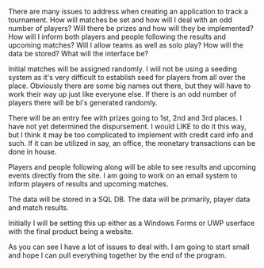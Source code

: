 There are many issues to address when creating an application to track a tournament. How will matches be set and how will I deal with an odd number of players? Will there be prizes and how will they be implemented? How will I inform both players and people following the results and upcoming matches? Will I allow teams as well as solo play? How will the data be stored?  What will the interface be?

Initial matches will be assigned randomly.  I will not be using a seeding system as it's very difficult to establish seed for players from all over the place.  Obviously there are some big names out there, but they will have to work their way up just like everyone else.  If there is an odd number of players there will be bi's generated randomly.

There will be an entry fee with prizes going to 1st, 2nd and 3rd places.  I have not yet determined the dispursement. I would LIKE to do it this way, but I think it may be too complicated to implement with credit card info and such. If it can be utilized in say, an office, the monetary transactions can be done in house.

Players and people following along will be able to see results and upcoming events directly from the site.  I am going to work on an email system to inform players of results and upcoming matches.

The data will be stored in a SQL DB.  The data will be primarily, player data and match results.

Initially I will be setting this up either as a Windows Forms or UWP userface with the final product being a website.

As you can see I have a lot of issues to deal with.  I am going to start small and hope I can pull everything together by the end of the program.
